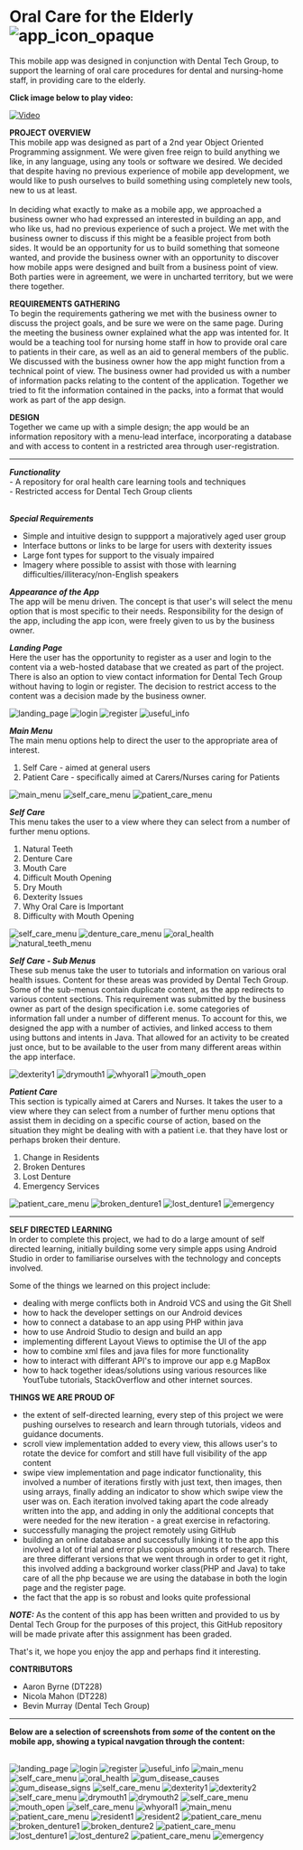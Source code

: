 # Oral Care for the Elderly					![app_icon_opaque](/screenshots/app_icon_opaque.png?raw=true "app_icon_opaque")
This mobile app was designed in conjunction with Dental Tech Group, to support the learning of oral care procedures for dental and nursing-home staff, in providing care to the elderly.

<b>Click image below to play video:</b>

[![Video](http://img.youtube.com/vi/N28Om1PuSe4/0.jpg)](http://www.youtube.com/watch?v=N28Om1PuSe4)

<b>PROJECT OVERVIEW</b><br>
This mobile app was designed as part of a 2nd year Object Oriented Programming assignment. We were given free reign to build anything we like, in any language, using any tools or software we desired. We decided that despite having no previous experience of mobile app development, we would like to push ourselves to build something using completely new tools, new to us at least.<br><br>
In deciding what exactly to make as a mobile app, we approached a business owner who had expressed an interested in building an app, and who like us, had no previous experience of such a project. We met with the business owner to discuss if this might be a feasible project from both sides. It would be an opportunity for us to build something that someone wanted, and provide the business owner with an opportunity to discover how mobile apps were designed and built from a business point of view. Both parties were in agreement, we were in uncharted territory, but we were there together. 

<b>REQUIREMENTS GATHERING</b><br>
To begin the requirements gathering we met with the business owner to discuss the project goals, and be sure we were on the same page. During the meeting the business owner explained what the app was intented for. It would be a teaching tool for nursing home staff in how to provide oral care to patients in their care, as well as an aid to general members of the public. We discussed with the business owner how the app might function from a technical point of view. The business owner had provided us with a number of information packs relating to the content of the application. Together we tried to fit the information contained in the packs, into a format that would work as part of the app design. 

<b>DESIGN</b><br>
Together we came up with a simple design; the app would be an information repository with a menu-lead interface, incorporating a database and with access to content in a restricted area through user-registration. 

<hr>
<i><b>Functionality</b></i><br>
- A repository for oral health care learning tools and techniques<br>
- Restricted access for Dental Tech Group clients <br><br>

<i><b>Special Requirements</b></i>
- Simple and intuitive design to suppport a majoratively aged user group
- Interface buttons or links to be large for users with dexterity issues
- Large font types for support to the visualy impaired
- Imagery where possible to assist with those with learning difficulties/illiteracy/non-English speakers

<i><b>Appearance of the App</b></i><br>
The app will be menu driven. The concept is that user's will select the menu option that is most specific to their needs. 
Responsibility for the design of the app, including the app icon, were freely given to us by the business owner. 

<i><b>Landing Page</b></i><br>
Here the user has the opportunity to register as a user and login to the content via a web-hosted database that we created as part of the project. There is also an option to view contact information for Dental Tech Group without having to login or register. The decision to restrict access to the content was a decision made by the business owner.  

![landing_page](/screenshots/landing_page.png?raw=true "landing_page")
![login](/screenshots/login.png?raw=true "login")
![register](/screenshots/register.png?raw=true "register")
![useful_info](/screenshots/useful_info.png?raw=true "useful_info")

<i><b>Main Menu</b></i><br>
The main menu options help to direct the user to the appropriate area of interest. 
1) Self Care - aimed at general users
2) Patient Care - specifically aimed at Carers/Nurses caring for Patients

![main_menu](/screenshots/main_menu.png?raw=true "main_menu")
![self_care_menu](/screenshots/self_care_menu.png?raw=true "self_care_menu")
![patient_care_menu](/screenshots/patient_care_menu.png?raw=true "patient_care_menu")

<i><b>Self Care</b></i><br>
This menu takes the user to a view where they can select from a number of further menu options.
1) Natural Teeth
2) Denture Care
3) Mouth Care
4) Difficult Mouth Opening 
5) Dry Mouth
6) Dexterity Issues
7) Why Oral Care is Important
8) Difficulty with Mouth Opening

![self_care_menu](/screenshots/self_care_menu.png?raw=true "self_care_menu")
![denture_care_menu](/screenshots/denture_care_menu.png?raw=true "denture_care_menu")
![oral_health](/screenshots/oral_health.png?raw=true "oral_health")
![natural_teeth_menu](/screenshots/natural_teeth_menu.png?raw=true "natural_teeth_menu")

<i><b>Self Care - Sub Menus</b></i><br>
These sub menus take the user to tutorials and information on various oral health issues. Content for these areas was provided by Dental Tech Group. Some of the sub-menus contain duplicate content, as the app redirects to various content sections. This requirement was submitted by the business owner as part of the design specification i.e. some categories of information fall under a number of different menus. To account for this, we designed the app with a number of activies, and linked access to them using buttons and intents in Java. That allowed for an activity to be created just once, but to be available to the user from many different areas within the app interface.

![dexterity1](/screenshots/dexterity1.png?raw=true "dexterity1")
![drymouth1](/screenshots/drymouth1.png?raw=true "drymouth1")
![whyoral1](/screenshots/whyoral1.png?raw=true "whyoral1")
![mouth_open](/screenshots/mouth_open.png?raw=true "mouth_open")

<i><b>Patient Care</b></i><br>
This section is typically aimed at Carers and Nurses. It takes the user to a view where they can select from a number of further menu options that assist them in deciding on a specific course of action, based on the situation they might be dealing with with a patient i.e. that they have lost or perhaps broken their denture. 
1) Change in Residents
2) Broken Dentures
3) Lost Denture
4) Emergency Services

![patient_care_menu](/screenshots/patient_care_menu.png?raw=true "patient_care_menu")
![broken_denture1](/screenshots/broken_denture1.png?raw=true "broken_denture1")
![lost_denture1](/screenshots/lost_denture1.png?raw=true "lost_denture1")
![emergency](/screenshots/emergency.png?raw=true "emergency")

<hr>
<b>SELF DIRECTED LEARNING</b><br>
In order to complete this project, we had to do a large amount of self directed learning, initially building some very simple apps using Android Studio in order to familiarise ourselves with the technology and concepts involved. 

Some of the things we learned on this project include:
- dealing with merge conflicts both in Android VCS and using the Git Shell
- how to hack the developer settings on our Android devices
- how to connect a database to an app using PHP within java
- how to use Android Studio to design and build an app
- implementing different Layout Views to optimise the UI of the app
- how to combine xml files and java files for more functionality
- how to interact with differant API's to improve our app e.g MapBox
- how to hack together ideas/solutions using various resources like YoutTube tutorials, StackOverflow and other internet sources. 

<b>THINGS WE ARE PROUD OF</b><br>
- the extent of self-directed learning, every step of this project we were pushing ourselves to research and learn through tutorials, videos and guidance documents. 
- scroll view implementation added to every view, this allows user's to rotate the device for comfort and still have full visibility of the app content
- swipe view implementation and page indicator functionality, this involved a number of iterations firstly with just text, then images, then using arrays, finally adding an indicator to show which swipe view the user was on. Each iteration involved taking apart the code already written into the app, and adding in only the additional concepts that were needed for the new iteration - a great exercise in refactoring.
- successfully managing the project remotely using GitHub
- building an online database and successfully linking it to the app this involved a lot of trial and error plus copious amounts of research. There are three differant versions that we went through in order to get it right, this involved adding a background worker class(PHP and Java) to take care of all the php because we are using the database in both the login page and the register page.
- the fact that the app is so robust and looks quite professional

<b><i>NOTE:</i></b> As the content of this app has been written and provided to us by Dental Tech Group for the purposes of this project, this GitHub repository will be made private after this assignment has been graded.

That's it, we hope you enjoy the app and perhaps find it interesting. 

<b>CONTRIBUTORS</b><br>
- Aaron Byrne (DT228)
- Nicola Mahon (DT228)
- Bevin Murray (Dental Tech Group)

<hr>
<b>Below are a selection of screenshots from <i>some</i> of the content on the mobile app, showing a typical navgation through the content:</b><br><br>

![landing_page](/screenshots/landing_page.png?raw=true "landing_page")
![login](/screenshots/login.png?raw=true "login")
![register](/screenshots/register.png?raw=true "register")
![useful_info](/screenshots/useful_info.png?raw=true "useful_info")
![main_menu](/screenshots/main_menu.png?raw=true "main_menu")
![self_care_menu](/screenshots/self_care_menu.png?raw=true "self_care_menu")
![oral_health](/screenshots/oral_health.png?raw=true "oral_health")
![gum_disease_causes](/screenshots/gum_disease_causes.png?raw=true "gum_disease_causes")
![gum_disease_signs](/screenshots/gum_disease_signs.png?raw=true "gum_disease_signs")
![self_care_menu](/screenshots/self_care_menu.png?raw=true "self_care_menu")
![dexterity1](/screenshots/dexterity1.png?raw=true "dexterity1")
![dexterity2](/screenshots/dexterity2.png?raw=true "dexterity2")
![self_care_menu](/screenshots/self_care_menu.png?raw=true "self_care_menu")
![drymouth1](/screenshots/drymouth1.png?raw=true "drymouth1")
![drymouth2](/screenshots/drymouth2.png?raw=true "drymouth2")
![self_care_menu](/screenshots/self_care_menu.png?raw=true "self_care_menu")
![mouth_open](/screenshots/mouth_open.png?raw=true "mouth_open")
![self_care_menu](/screenshots/self_care_menu.png?raw=true "self_care_menu")
![whyoral1](/screenshots/whyoral1.png?raw=true "whyoral1")
![main_menu](/screenshots/main_menu.png?raw=true "main_menu")
![patient_care_menu](/screenshots/patient_care_menu.png?raw=true "patient_care_menu")
![resident1](/screenshots/resident1.png?raw=true "resident1")
![resident2](/screenshots/resident2.png?raw=true "resident2")
![patient_care_menu](/screenshots/patient_care_menu.png?raw=true "patient_care_menu")
![broken_denture1](/screenshots/broken_denture1.png?raw=true "broken_denture1")
![broken_denture2](/screenshots/broken_denture2.png?raw=true "broken_denture2")
![patient_care_menu](/screenshots/patient_care_menu.png?raw=true "patient_care_menu")
![lost_denture1](/screenshots/lost_denture1.png?raw=true "lost_denture1")
![lost_denture2](/screenshots/lost_denture2.png?raw=true "lost_denture2")
![patient_care_menu](/screenshots/patient_care_menu.png?raw=true "patient_care_menu")
![emergency](/screenshots/emergency.png?raw=true "emergency")